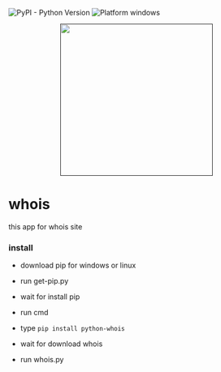 ![PyPI - Python Version](https://img.shields.io/pypi/pyversions/Django.svg)
![Platform windows](https://img.shields.io/badge/Platform-windows-lightgrey.svg)

<p align="center">
  <a href=""><img width="300" src=""></a>

# whois
this app for whois site

### install

- download pip for windows or linux

- run get-pip.py

- wait for install pip

- run cmd 

- type `pip install python-whois`

- wait for download whois

- run whois.py
